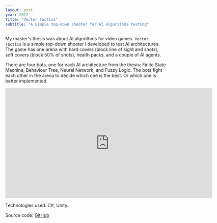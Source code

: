 ```yaml
---
layout: post
year: 2017
title: "Vector Tactics"
subtitle: "A simple top-down shooter for AI algorithms testing"
---
```


My master's thesis was about AI algorithms for video games. `Vector Tactics` is a simple top-down shooter I developed to test AI architectures. The game has one arena with hard covers (block line of sight and shots), soft covers (block 50% of shots), health packs, and a couple of AI agents. 

There are four bots, one for each AI architecture from the thesis: Finite State Machine, Behaviour Tree, Neural Network, and Fuzzy Logic. The bots fight each other in the arena to decide which one is the best. Or which one is better implemented.

<iframe width="650" height="346" src="https://www.youtube.com/embed/rwFgxaz7yrA" frameborder="0" allow="accelerometer; autoplay; clipboard-write; encrypted-media; gyroscope; picture-in-picture" allowfullscreen></iframe> 

Technologies used: C#, Unity.
  
Source code: [GitHub](https://github.com/binary-machinery/VectorTactics)